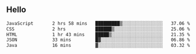 ## Hello
<!--START_SECTION:waka-->

```txt
JavaScript       2 hrs 58 mins   █████████▒░░░░░░░░░░░░░░░   37.06 %
CSS              2 hrs           ██████▒░░░░░░░░░░░░░░░░░░   25.06 %
HTML             1 hr 43 mins    █████▒░░░░░░░░░░░░░░░░░░░   21.35 %
JSON             33 mins         █▓░░░░░░░░░░░░░░░░░░░░░░░   06.86 %
Java             16 mins         ▓░░░░░░░░░░░░░░░░░░░░░░░░   03.32 %
```

<!--END_SECTION:waka-->
